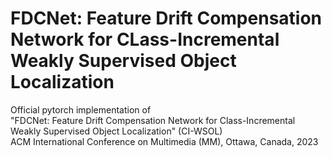 # FDCNet: Feature Drift Compensation Network for CLass-Incremental Weakly Supervised Object Localization

Official pytorch implementation of \
"FDCNet: Feature Drift Compensation Network for Class-Incremental Weakly Supervised Object Localization" (CI-WSOL) \
ACM International Conference on Multimedia (MM), Ottawa, Canada, 2023

